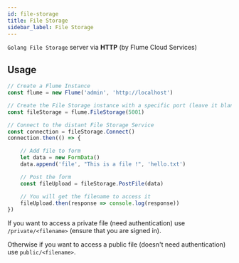 ```yaml
---
id: file-storage
title: File Storage
sidebar_label: File Storage
---
```


`Golang File Storage` server via **HTTP** (by Flume Cloud Services)

## Usage

```js
// Create a Flume Instance
const flume = new Flume('admin', 'http://localhost')

// Create the File Storage instance with a specific port (leave it blank if there is no specific port)
const fileStorage = flume.FileStorage(5001)

// Connect to the distant File Storage Service
const connection = fileStorage.Connect()
connection.then(() => {

    // Add file to form
    let data = new FormData()
    data.append('file', "This is a file !", 'hello.txt')

    // Post the form
    const fileUpload = fileStorage.PostFile(data)

    // You will get the filename to access it
    fileUpload.then(response => console.log(response))
})
```

If you want to access a private file (need authentication) use `/private/<filename>` (ensure that you are signed in).

Otherwise if you want to access a public file (doesn't need authentication) use `public/<filename>`.